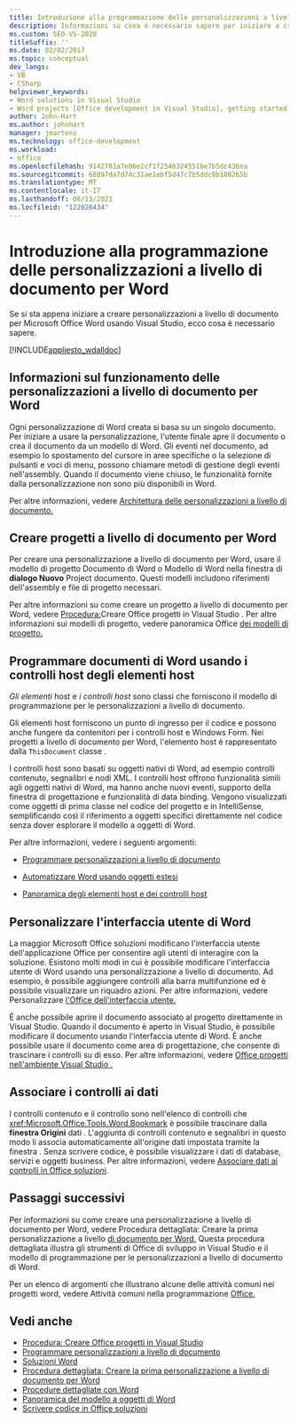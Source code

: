 ```yaml
---
title: Introduzione alla programmazione delle personalizzazioni a livello di documento per Word
description: Informazioni su cosa è necessario sapere per iniziare a creare personalizzazioni a livello di documento Microsoft Office Word usando Visual Studio.
ms.custom: SEO-VS-2020
titleSuffix: ''
ms.date: 02/02/2017
ms.topic: conceptual
dev_langs:
- VB
- CSharp
helpviewer_keywords:
- Word solutions in Visual Studio
- Word projects [Office development in Visual Studio], getting started
author: John-Hart
ms.author: johnhart
manager: jmartens
ms.technology: office-development
ms.workload:
- office
ms.openlocfilehash: 9142781a7e06e2cf1f2546324551be7b5dc436ea
ms.sourcegitcommit: 68897da7d74c31ae1ebf5d47c7b5ddc9b108265b
ms.translationtype: MT
ms.contentlocale: it-IT
ms.lasthandoff: 08/13/2021
ms.locfileid: "122026434"
---
```

# <a name="get-started-programming-document-level-customizations-for-word"></a>Introduzione alla programmazione delle personalizzazioni a livello di documento per Word
  Se si sta appena iniziare a creare personalizzazioni a livello di documento per Microsoft Office Word usando Visual Studio, ecco cosa è necessario sapere.

 [!INCLUDE[appliesto_wdalldoc](../vsto/includes/appliesto-wdalldoc-md.md)]

## <a name="understand-how-document-level-customizations-for-word-work"></a>Informazioni sul funzionamento delle personalizzazioni a livello di documento per Word
 Ogni personalizzazione di Word creata si basa su un singolo documento. Per iniziare a usare la personalizzazione, l'utente finale apre il documento o crea il documento da un modello di Word. Gli eventi nel documento, ad esempio lo spostamento del cursore in aree specifiche o la selezione di pulsanti e voci di menu, possono chiamare metodi di gestione degli eventi nell'assembly. Quando il documento viene chiuso, le funzionalità fornite dalla personalizzazione non sono più disponibili in Word.

 Per altre informazioni, vedere [Architettura delle personalizzazioni a livello di documento.](../vsto/architecture-of-document-level-customizations.md)

## <a name="create-document-level-projects-for-word"></a>Creare progetti a livello di documento per Word
 Per creare una personalizzazione a livello di documento per Word, usare il modello di progetto Documento di Word o Modello di Word nella finestra di **dialogo Nuovo** Project documento. Questi modelli includono riferimenti dell'assembly e file di progetto necessari.

 Per altre informazioni su come creare un progetto a livello di documento per Word, vedere [Procedura:](../vsto/how-to-create-office-projects-in-visual-studio.md)Creare Office progetti in Visual Studio . Per altre informazioni sui modelli di progetto, vedere panoramica Office [dei modelli di progetto.](../vsto/office-project-templates-overview.md)

## <a name="program-word-documents-by-using-host-items-host-controls"></a>Programmare documenti di Word usando i controlli host degli elementi host
 *Gli elementi* host e *i controlli host* sono classi che forniscono il modello di programmazione per le personalizzazioni a livello di documento.

 Gli elementi host forniscono un punto di ingresso per il codice e possono anche fungere da contenitori per i controlli host e Windows Form. Nei progetti a livello di documento per Word, l'elemento host è rappresentato dalla `ThisDocument` classe .

 I controlli host sono basati su oggetti nativi di Word, ad esempio controlli contenuto, segnalibri e nodi XML. I controlli host offrono funzionalità simili agli oggetti nativi di Word, ma hanno anche nuovi eventi, supporto della finestra di progettazione e funzionalità di data binding. Vengono visualizzati come oggetti di prima classe nel codice del progetto e in IntelliSense, semplificando così il riferimento a oggetti specifici direttamente nel codice senza dover esplorare il modello a oggetti di Word.

 Per altre informazioni, vedere i seguenti argomenti:

- [Programmare personalizzazioni a livello di documento](../vsto/programming-document-level-customizations.md)

- [Automatizzare Word usando oggetti estesi](../vsto/automating-word-by-using-extended-objects.md)

- [Panoramica degli elementi host e dei controlli host](../vsto/host-items-and-host-controls-overview.md)

## <a name="customize-the-user-interface-of-word"></a>Personalizzare l'interfaccia utente di Word
 La maggior Microsoft Office soluzioni modificano l'interfaccia utente dell'applicazione Office per consentire agli utenti di interagire con la soluzione. Esistono molti modi in cui è possibile modificare l'interfaccia utente di Word usando una personalizzazione a livello di documento. Ad esempio, è possibile aggiungere controlli alla barra multifunzione ed è possibile visualizzare un riquadro azioni. Per altre informazioni, vedere Personalizzare [l'Office dell'interfaccia utente.](../vsto/office-ui-customization.md)

 È anche possibile aprire il documento associato al progetto direttamente in Visual Studio. Quando il documento è aperto in Visual Studio, è possibile modificare il documento usando l'interfaccia utente di Word. È anche possibile usare il documento come area di progettazione, che consente di trascinare i controlli su di esso. Per altre informazioni, vedere [Office progetti nell'ambiente Visual Studio .](../vsto/office-projects-in-the-visual-studio-environment.md)

## <a name="bind-controls-to-data"></a>Associare i controlli ai dati
 I controlli contenuto e il controllo sono nell'elenco di controlli che <xref:Microsoft.Office.Tools.Word.Bookmark> è possibile trascinare dalla **finestra Origini** dati . L'aggiunta di controlli contenuto e segnalibri in questo modo li associa automaticamente all'origine dati impostata tramite la finestra . Senza scrivere codice, è possibile visualizzare i dati di database, servizi e oggetti business. Per altre informazioni, vedere [Associare dati ai controlli in Office soluzioni](../vsto/binding-data-to-controls-in-office-solutions.md).

## <a name="next-steps"></a>Passaggi successivi
 Per informazioni su come creare una personalizzazione a livello di documento per Word, vedere Procedura dettagliata: Creare la prima personalizzazione a livello [di documento per Word.](../vsto/walkthrough-creating-your-first-document-level-customization-for-word.md) Questa procedura dettagliata illustra gli strumenti di Office di sviluppo in Visual Studio e il modello di programmazione per le personalizzazioni a livello di documento di Word.

 Per un elenco di argomenti che illustrano alcune delle attività comuni nei progetti word, vedere Attività comuni nella programmazione [Office.](../vsto/common-tasks-in-office-programming.md)

## <a name="see-also"></a>Vedi anche
- [Procedura: Creare Office progetti in Visual Studio](../vsto/how-to-create-office-projects-in-visual-studio.md)
- [Programmare personalizzazioni a livello di documento](../vsto/programming-document-level-customizations.md)
- [Soluzioni Word](../vsto/word-solutions.md)
- [Procedura dettagliata: Creare la prima personalizzazione a livello di documento per Word](../vsto/walkthrough-creating-your-first-document-level-customization-for-word.md)
- [Procedure dettagliate con Word](../vsto/walkthroughs-using-word.md)
- [Panoramica del modello a oggetti di Word](../vsto/word-object-model-overview.md)
- [Scrivere codice in Office soluzioni](../vsto/writing-code-in-office-solutions.md)
